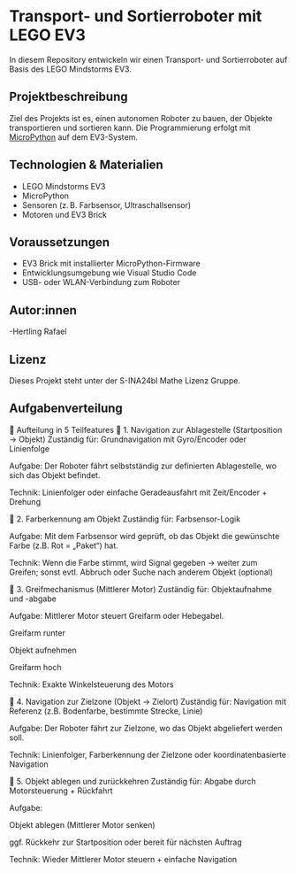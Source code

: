 # Transport- und Sortierroboter mit LEGO EV3

In diesem Repository entwickeln wir einen Transport- und Sortierroboter auf Basis des LEGO Mindstorms EV3.

## Projektbeschreibung

Ziel des Projekts ist es, einen autonomen Roboter zu bauen, der Objekte transportieren und sortieren kann. Die Programmierung erfolgt mit [MicroPython](https://micropython.org/) auf dem EV3-System.

## Technologien & Materialien

- LEGO Mindstorms EV3
- MicroPython
- Sensoren (z. B. Farbsensor, Ultraschallsensor)
- Motoren und EV3 Brick

## Voraussetzungen

- EV3 Brick mit installierter MicroPython-Firmware
- Entwicklungsumgebung wie Visual Studio Code
- USB- oder WLAN-Verbindung zum Roboter

## Autor:innen

-Hertling Rafael

## Lizenz

Dieses Projekt steht unter der S-INA24bl Mathe Lizenz Gruppe.

## Aufgabenverteilung
🔧 Aufteilung in 5 Teilfeatures
🔹 1. Navigation zur Ablagestelle (Startposition → Objekt)
Zuständig für: Grundnavigation mit Gyro/Encoder oder Linienfolge

Aufgabe: Der Roboter fährt selbstständig zur definierten Ablagestelle, wo sich das Objekt befindet.

Technik: Linienfolger oder einfache Geradeausfahrt mit Zeit/Encoder + Drehung

🔹 2. Farberkennung am Objekt
Zuständig für: Farbsensor-Logik

Aufgabe: Mit dem Farbsensor wird geprüft, ob das Objekt die gewünschte Farbe (z.B. Rot = „Paket“) hat.

Technik: Wenn die Farbe stimmt, wird Signal gegeben → weiter zum Greifen; sonst evtl. Abbruch oder Suche nach anderem Objekt (optional)

🔹 3. Greifmechanismus (Mittlerer Motor)
Zuständig für: Objektaufnahme und -abgabe

Aufgabe: Mittlerer Motor steuert Greifarm oder Hebegabel.

Greifarm runter

Objekt aufnehmen

Greifarm hoch

Technik: Exakte Winkelsteuerung des Motors

🔹 4. Navigation zur Zielzone (Objekt → Zielort)
Zuständig für: Navigation mit Referenz (z.B. Bodenfarbe, bestimmte Strecke, Linie)

Aufgabe: Der Roboter fährt zur Zielzone, wo das Objekt abgeliefert werden soll.

Technik: Linienfolger, Farberkennung der Zielzone oder koordinatenbasierte Navigation

🔹 5. Objekt ablegen und zurückkehren
Zuständig für: Abgabe durch Motorsteuerung + Rückfahrt

Aufgabe:

Objekt ablegen (Mittlerer Motor senken)

ggf. Rückkehr zur Startposition oder bereit für nächsten Auftrag

Technik: Wieder Mittlerer Motor steuern + einfache Navigation

